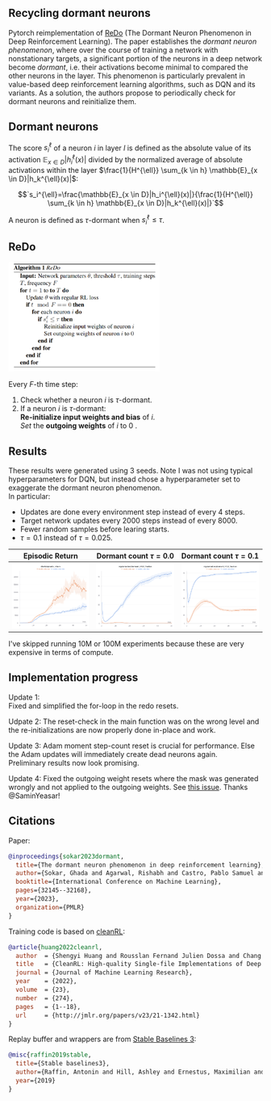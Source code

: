 ## Recycling dormant neurons

Pytorch reimplementation of [ReDo](https://arxiv.org/abs/2302.12902) (The Dormant Neuron Phenomenon in Deep Reinforcement Learning).
The paper establishes the _dormant neuron phenomenon_, where over the course of training a network with nonstationary targets, a significant portion of the neurons in a deep network become _dormant_, i.e. their activations become minimal to compared the other neurons in the layer.
This phenomenon is particularly prevalent in value-based deep reinforcement learning algorithms, such as DQN and its variants. As a solution, the authors propose to periodically check for dormant neurons and reinitialize them.

## Dormant neurons

The score $s_i^{\ell}$ of a neuron $i$ in layer $l$ is defined as the absolute value of its activation $`\mathbb{E}_{x \in D} |h_i^{\ell}(x)|`$ divided by the normalized average of absolute activations within the layer $`\frac{1}{H^{\ell}} \sum_{k \in h} \mathbb{E}_{x \in D}|h_k^{\ell}(x)|`$:

$$`s_i^{\ell}=\frac{\mathbb{E}_{x \in D}|h_i^{\ell}(x)|}{\frac{1}{H^{\ell}} \sum_{k \in h} \mathbb{E}_{x \in D}|h_k^{\ell}(x)|}`$$

A neuron is defined as $\tau$-dormant when $s_i^{\ell} \leq \tau$.

## ReDo

<img src="./img/ReDo_algorithm_pseudocode.png" width="300" >

Every $F$-th time step:

1. Check whether a neuron $i$ is $\tau$-dormant.
2. If a neuron $i$ is $\tau$-dormant:  
   **Re-initialize input weights and bias** of $i$.  
   _Set_ the **outgoing weights** of $i$ to $0~.$

## Results

These results were generated using 3 seeds. Note I was not using typical hyperparameters for DQN, but instead chose a hyperparameter set to exaggerate the dormant neuron phenomenon.  
In particular:

- Updates are done every environment step instead of every 4 steps.
- Target network updates every 2000 steps instead of every 8000.
- Fewer random samples before learing starts.
- $\tau=0.1$ instead of $\tau=0.025$.

Episodic Return            | Dormant count $\tau=0.0$ | Dormant count $\tau=0.1$ |
:-------------------------:|:-------------------------:|:-------------------------:|
![Reward](./img/redo_episodic_returns.png ) |  ![Dormant neurons](./img/redo_tau_0_0_dormant_fraction.png) | ![Dormant neurons](./img/redo_tau_0_1_dormant_fraction.png) |

I've skipped running 10M or 100M experiments because these are very expensive in terms of compute.

## Implementation progress

Update 1:  
Fixed and simplified the for-loop in the redo resets.

Udpate 2:
The reset-check in the main function was on the wrong level and the re-initializations are now properly done in-place and work.

Update 3:
Adam moment step-count reset is crucial for performance. Else the Adam updates will immediately create dead neurons again.  
Preliminary results now look promising.

Update 4:
Fixed the outgoing weight resets where the mask was generated wrongly and not applied to the outgoing weights. See [this issue](https://github.com/timoklein/redo/issues/3). Thanks @SaminYeasar!

## Citations

Paper:

```bibtex
@inproceedings{sokar2023dormant,
  title={The dormant neuron phenomenon in deep reinforcement learning},
  author={Sokar, Ghada and Agarwal, Rishabh and Castro, Pablo Samuel and Evci, Utku},
  booktitle={International Conference on Machine Learning},
  pages={32145--32168},
  year={2023},
  organization={PMLR}
}
```

Training code is based on [cleanRL](https://github.com/vwxyzjn/cleanrl):

```bibtex
@article{huang2022cleanrl,
  author  = {Shengyi Huang and Rousslan Fernand Julien Dossa and Chang Ye and Jeff Braga and Dipam Chakraborty and Kinal Mehta and João G.M. Araújo},
  title   = {CleanRL: High-quality Single-file Implementations of Deep Reinforcement Learning Algorithms},
  journal = {Journal of Machine Learning Research},
  year    = {2022},
  volume  = {23},
  number  = {274},
  pages   = {1--18},
  url     = {http://jmlr.org/papers/v23/21-1342.html}
}
```

Replay buffer and wrappers are from [Stable Baselines 3](https://github.com/DLR-RM/stable-baselines3):

```bibtex
@misc{raffin2019stable,
  title={Stable baselines3},
  author={Raffin, Antonin and Hill, Ashley and Ernestus, Maximilian and Gleave, Adam and Kanervisto, Anssi and Dormann, Noah},
  year={2019}
}
```
